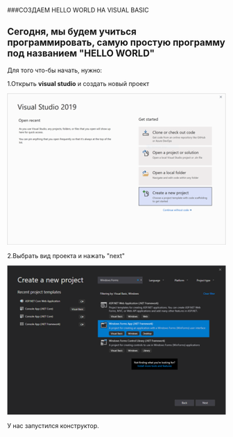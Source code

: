 ###СОЗДАЕМ HELLO WORLD НА VISUAL BASIC

Сегодня, мы будем учиться программировать,
самую простую программу под названием
"HELLO WORLD"
---
Для того что-бы начать, нужно:

1.Открыть **visual studio** и создать новый проект

![YMP](/images/start-window.png)

2.Выбрать вид проекта и нажать "next"

![YMP](/images/vb-create-new-project-search-winforms-filtered.png)

У нас запустился конструктор.
